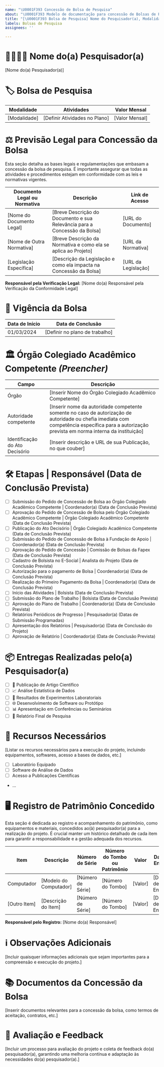 ```yaml
---
name: "\U0001F393 Concessão de Bolsa de Pesquisa"
about: "\U0001F393 Modelo de documentação para concessão de Bolsas de Pesquisa"
title: "[\U0001F393 Bolsa de Pesquisa] Nome do Pesquisador(a), Modalidade, Vigência."
labels: Bolsas de Pesquisa
assignees: ''

---
```


# 👩‍🔬👨‍🔬 Nome do(a) Pesquisador(a)
[Nome do(a) Pesquisador(a)]

# 🏷️ Bolsa de Pesquisa

| Modalidade       | Atividades                          | Valor Mensal      |
|------------------|-------------------------------------|-------------------|
| [Modalidade]     | [Definir Atividades no Plano]       | [Valor Mensal]    |

# ⚖️ Previsão Legal para Concessão da Bolsa

Esta seção detalha as bases legais e regulamentações que embasam a concessão da bolsa de pesquisa. É importante assegurar que todas as atividades e procedimentos estejam em conformidade com as leis e normativas vigentes.

| Documento Legal ou Normativa | Descrição | Link de Acesso |
|------------------------------|-----------|----------------|
| [Nome do Documento Legal]    | [Breve Descrição do Documento e sua Relevância para a Concessão da Bolsa] | [URL do Documento] |
| [Nome de Outra Normativa]    | [Breve Descrição da Normativa e como ela se aplica ao Projeto] | [URL da Normativa] |
| [Legislação Específica]      | [Descrição da Legislação e como ela impacta na Concessão da Bolsa] | [URL da Legislação] |

**Responsável pela Verificação Legal:** [Nome do(a) Responsável pela Verificação da Conformidade Legal]


# 📅 Vigência da Bolsa

| Data de Início | Data de Conclusão     |
|----------------|-----------------------|
| 01/03/2024     | [Definir no plano de trabalho] |

# 🏛️ Órgão Colegiado Acadêmico Competente _(Preencher)_

| Campo                    | Descrição |
|--------------------------|-----------|
| Órgão                    | [Inserir Nome do Órgão Colegiado Acadêmico Competente] |
| Autoridade competente    | [Inserir nome da autoridade competente somente no caso de autorização de autoridade ou chefia imediata com competência específica para a autorização prevista em norma interna da instituição] |
| Identificação do Ato Decisório | [Inserir descrição e URL de sua Publicação, no que couber] |

# 🛠️ Etapas | Responsável (Data de Conclusão Prevista)

- [ ] Submissão do Pedido de Concessão de Bolsa ao Órgão Colegiado Acadêmico Competente | Coordenador(a) (Data de Conclusão Prevista)
- [ ] Aprovação do Pedido de Concessão de Bolsa pelo Órgão Colegiado Acadêmico Competente | Órgão Colegiado Acadêmico Competente (Data de Conclusão Prevista)
- [ ] Publicação do Ato Decisório | Órgão Colegiado Acadêmico Competente (Data de Conclusão Prevista)
- [ ] Submissão do Pedido de Concessão de Bolsa à Fundação de Apoio | Coordenador(a) (Data de Conclusão Prevista)
- [ ] Aprovação do Pedido de Concessão | Comissão de Bolsas da Fapex (Data de Conclusão Prevista)
- [ ] Cadastro de Bolsista no E-Social | Analista do Projeto (Data de Conclusão Prevista)
- [ ] Autorização para o pagamento de Bolsa | Coordenador(a) (Data de Conclusão Prevista)
- [ ] Realização do Primeiro Pagamento da Bolsa | Coordenador(a) (Data de Conclusão Prevista)
- [ ] Início das Atividades | Bolsista (Data de Conclusão Prevista)
- [ ] Submissão do Plano de Trabalho | Bolsista (Data de Conclusão Prevista)
- [ ] Aprovação do Plano de Trabalho | Coordenador(a) (Data de Conclusão Prevista)
- [ ] Relatórios Periódicos de Progresso | Pesquisador(a) (Datas de Submissão Programadas)
- [ ] Apresentação dos Relatórios | Pesquisador(a) (Data de Conclusão do Projeto)
- [ ] Aprovação de Relatório | Coordenador(a) (Data de Conclusão Prevista)

# 📦 Entregas Realizadas pelo(a) Pesquisador(a)

- [ ] 📄 Publicação de Artigo Científico
- [ ] 📈 Análise Estatística de Dados
- [ ] 🧪 Resultados de Experimentos Laboratoriais
- [ ] 🌐 Desenvolvimento de Software ou Protótipo
- [ ] 📊 Apresentação em Conferências ou Seminários
- [ ] 📖 Relatório Final de Pesquisa

# 💼 Recursos Necessários
[Listar os recursos necessários para a execução do projeto, incluindo equipamentos, softwares, acesso a bases de dados, etc.]

- [ ] Laboratório Equipado
- [ ] Software de Análise de Dados
- [ ] Acesso a Publicações Científicas
- ...

# 🖥️ Registro de Patrimônio Concedido

Esta seção é dedicada ao registro e acompanhamento do patrimônio, como equipamentos e materiais, concedidos ao(à) pesquisador(a) para a realização do projeto. É crucial manter um histórico detalhado de cada item para garantir a responsabilidade e a gestão adequada dos recursos.

| Item          | Descrição               | Número de Série | Número do Tombo ou Patrimônio | Valor          | Data de Entrega | Data de Devolução | Ocorrência               | Observações                |
|---------------|-------------------------|-----------------|-------------------------------|----------------|-----------------|-------------------|--------------------------|----------------------------|
| Computador    | [Modelo do Computador]  | [Número de Série] | [Número do Tombo]             | [Valor]        | [Data de Entrega] | [Data Prevista de Devolução] | [Descrição da Ocorrência] | [Quaisquer observações relevantes] |
| [Outro Item]  | [Descrição do Item]     | [Número de Série] | [Número do Tombo]             | [Valor]        | [Data de Entrega] | [Data Prevista de Devolução] | [Descrição da Ocorrência] | [Quaisquer observações relevantes] |

**Responsável pelo Registro:** [Nome do(a) Responsável]

# ℹ️ Observações Adicionais
[Incluir quaisquer informações adicionais que sejam importantes para a compreensão e execução do projeto.]

# 📚 Documentos da Concessão da Bolsa
[Inserir documentos relevantes para a concessão da bolsa, como termos de aceitação, contratos, etc.]

# 📝 Avaliação e Feedback
[Incluir um processo para avaliação do projeto e coleta de feedback do(a) pesquisador(a), garantindo uma melhoria contínua e adaptação às necessidades do(a) pesquisador(a).]
